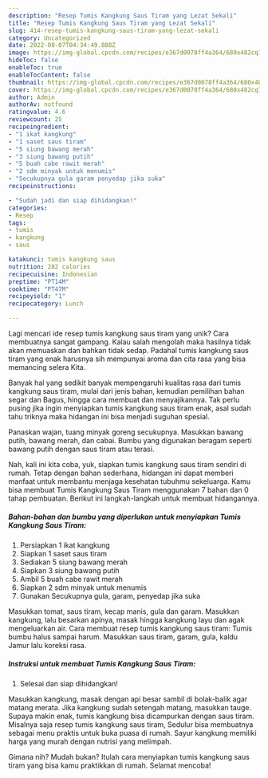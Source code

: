 ```yaml
---
description: "Resep Tumis Kangkung Saus Tiram yang Lezat Sekali"
title: "Resep Tumis Kangkung Saus Tiram yang Lezat Sekali"
slug: 414-resep-tumis-kangkung-saus-tiram-yang-lezat-sekali
category: Uncategorized
date: 2022-08-07T04:34:49.888Z
image: https://img-global.cpcdn.com/recipes/e367d0078ff4a364/680x482cq70/tumis-kangkung-saus-tiram-foto-resep-utama.jpg
hideToc: false
enableToc: true
enableTocContent: false
thumbnail: https://img-global.cpcdn.com/recipes/e367d0078ff4a364/680x482cq70/tumis-kangkung-saus-tiram-foto-resep-utama.jpg
cover: https://img-global.cpcdn.com/recipes/e367d0078ff4a364/680x482cq70/tumis-kangkung-saus-tiram-foto-resep-utama.jpg
author: Admin
authorAv: notfound
ratingvalue: 4.6
reviewcount: 25
recipeingredient:
- "1 ikat kangkung"
- "1 saset saus tiram"
- "5 siung bawang merah"
- "3 siung bawang putih"
- "5 buah cabe rawit merah"
- "2 sdm minyak untuk menumis"
- "Secukupnya gula garam penyedap jika suka"
recipeinstructions:

- "Sudah jadi dan siap dihidangkan!"
categories:
- Resep
tags:
- tumis
- kangkung
- saus

katakunci: tumis kangkung saus 
nutrition: 282 calories
recipecuisine: Indonesian
preptime: "PT14M"
cooktime: "PT47M"
recipeyield: "1"
recipecategory: Lunch

---
```





Lagi mencari ide resep tumis kangkung saus tiram yang unik? Cara membuatnya sangat gampang. Kalau salah mengolah maka hasilnya tidak akan memuaskan dan bahkan tidak sedap. Padahal tumis kangkung saus tiram yang enak harusnya sih mempunyai aroma dan cita rasa yang bisa memancing selera Kita.





Banyak hal yang sedikit banyak mempengaruhi kualitas rasa dari tumis kangkung saus tiram, mulai dari jenis bahan, kemudian pemilihan bahan segar dan Bagus, hingga cara membuat dan menyajikannya. Tak perlu pusing jika ingin menyiapkan tumis kangkung saus tiram enak,      asal sudah tahu triknya maka hidangan ini bisa menjadi suguhan spesial.














Panaskan wajan, tuang minyak goreng secukupnya. Masukkan bawang putih, bawang merah, dan cabai. Bumbu yang digunakan beragam seperti bawang putih dengan saus tiram atau terasi.






Nah, kali ini kita coba, yuk, siapkan tumis kangkung saus tiram sendiri di rumah. Tetap dengan bahan sederhana, hidangan ini dapat memberi manfaat untuk membantu menjaga kesehatan tubuhmu sekeluarga. Kamu bisa membuat Tumis Kangkung Saus Tiram menggunakan 7 bahan dan 0 tahap pembuatan. Berikut ini langkah-langkah untuk membuat hidangannya.

<!--inarticleads1-->

##### Bahan-bahan dan bumbu yang diperlukan untuk menyiapkan Tumis Kangkung Saus Tiram:

1. Persiapkan 1 ikat kangkung
1. Siapkan 1 saset saus tiram
1. Sediakan 5 siung bawang merah
1. Siapkan 3 siung bawang putih
1. Ambil 5 buah cabe rawit merah
1. Siapkan 2 sdm minyak untuk menumis
1. Gunakan Secukupnya gula, garam, penyedap jika suka


Masukkan tomat, saus tiram, kecap manis, gula dan garam. Masukkan kangkung, lalu besarkan apinya, masak hingga kangkung layu dan agak mengeluarkan air. Cara membuat resep tumis kangkung saus tiram: Tumis bumbu halus sampai harum. Masukkan saus tiram, garam, gula, kaldu Jamur lalu koreksi rasa. 

<!--inarticleads2-->

##### Instruksi untuk membuat Tumis Kangkung Saus Tiram:


1. Selesai dan siap dihidangkan!

Masukkan kangkung, masak dengan api besar sambil di bolak-balik agar matang merata. Jika kangkung sudah setengah matang, masukkan tauge. Supaya makin enak, tumis kangkung bisa dicampurkan dengan saus tiram. Misalnya saja resep tumis kangkung saus tiram, Sedulur bisa membuatnya sebagai menu praktis untuk buka puasa di rumah. Sayur kangkung memiliki harga yang murah dengan nutrisi yang melimpah. 

Gimana nih? Mudah bukan? Itulah cara menyiapkan tumis kangkung saus tiram yang bisa kamu praktikkan di rumah. Selamat mencoba!
